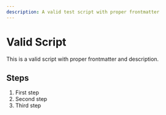 ```yaml
---
description: A valid test script with proper frontmatter
---
```

# Valid Script

This is a valid script with proper frontmatter and description.

## Steps
1. First step
2. Second step
3. Third step
